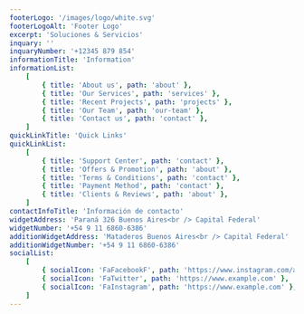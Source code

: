 ```yaml
---
footerLogo: '/images/logo/white.svg'
footerLogoAlt: 'Footer Logo'
excerpt: 'Soluciones & Servicios'
inquary: ''
inquaryNumber: '+12345 879 854'
informationTitle: 'Information'
informationList:
    [
        { title: 'About us', path: 'about' },
        { title: 'Our Services', path: 'services' },
        { title: 'Recent Projects', path: 'projects' },
        { title: 'Our Team', path: 'our-team' },
        { title: 'Contact us', path: 'contact' },
    ]
quickLinkTitle: 'Quick Links'
quickLinkList:
    [
        { title: 'Support Center', path: 'contact' },
        { title: 'Offers & Promotion', path: 'about' },
        { title: 'Terms & Conditions', path: 'contact' },
        { title: 'Payment Method', path: 'contact' },
        { title: 'Clients & Reviews', path: 'about' },
    ]
contactInfoTitle: 'Información de contacto'
widgetAddress: 'Paraná 326 Buenos Aires<br /> Capital Federal'
widgetNumber: '+54 9 11 6860-6386'
additionWidgetAddress: 'Mataderos Buenos Aires<br /> Capital Federal'
additionWidgetNumber: '+54 9 11 6860-6386'
socialList:
    [
        { socialIcon: 'FaFacebookF', path: 'https://www.instagram.com/amarilla_construir/' },
        { socialIcon: 'FaTwitter', path: 'https://www.example.com' },
        { socialIcon: 'FaInstagram', path: 'https://www.example.com' },
    ]
---
```

